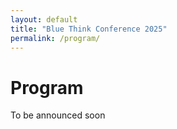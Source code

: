 ```yaml
---
layout: default
title: "Blue Think Conference 2025"
permalink: /program/
---
```


# Program

To be announced soon
